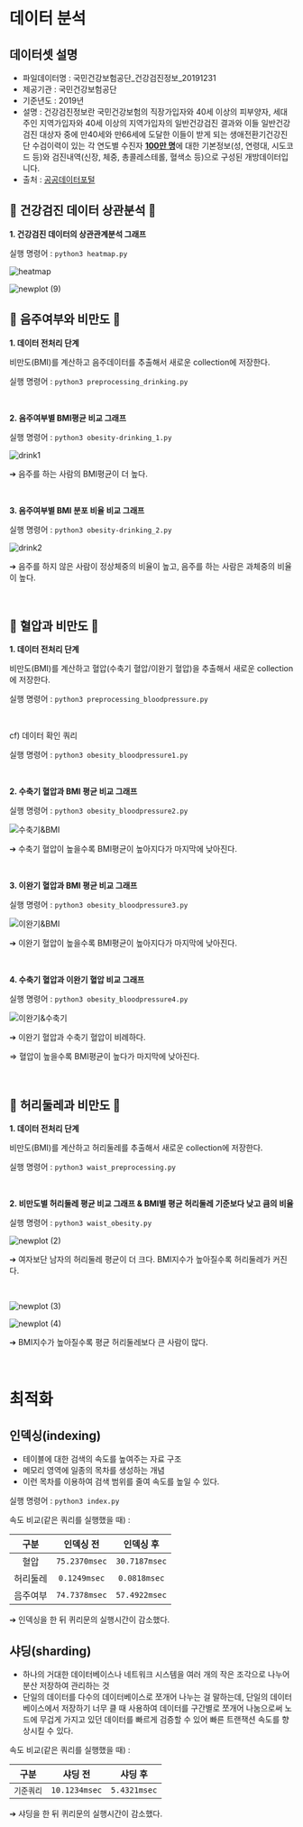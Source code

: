 # 데이터 분석

## 데이터셋 설명
- 파일데이터명 : 국민건강보험공단_건강검진정보_20191231
- 제공기관 : 국민건강보험공단
- 기준년도 : 2019년  
- 설명 : 건강검진정보란 국민건강보험의 직장가입자와 40세 이상의 피부양자, 세대주인 지역가입자와 40세 이상의 지역가입자의 
  일반건강검진 결과와 이들 일반건강검진 대상자 중에 만40세와 만66세에 도달한 이들이 받게 되는 생애전환기건강진단 
  수검이력이 있는 각 연도별 수진자 <u>**100만 명**</u>에 대한 기본정보(성, 연령대, 시도코드 등)와 검진내역(신장, 체중, 총콜레스테롤, 혈색소 등)으로 
  구성된 개방데이터입니다.
- 출처 : [공공데이터포털](https://www.data.go.kr/data/15007122/fileData.do)

## 🏥 건강검진 데이터 상관분석 🏥
**1. 건강검진 데이터의 상관관계분석 그래프**

실행 명령어 : `` python3 heatmap.py ``

![heatmap](https://user-images.githubusercontent.com/48914904/121794467-42c4c900-cc43-11eb-82ef-941d3d0c8758.png)

![newplot (9)](https://user-images.githubusercontent.com/48914904/121915866-94b63d80-cd6e-11eb-9392-527c128b1f7e.png)

## 🍺 음주여부와 비만도 🍺
**1. 데이터 전처리 단계**

비만도(BMI)를 계산하고 음주데이터를 추출해서 새로운 collection에 저장한다.

실행 명령어 : `` python3 preprocessing_drinking.py ``

<br>

**2. 음주여부별 BMI평균 비교 그래프**

실행 명령어 : `` python3 obesity-drinking_1.py ``

![drink1](https://user-images.githubusercontent.com/48914904/121794470-5c661080-cc43-11eb-96eb-da9316408c81.png)

➔ 음주를 하는 사람의 BMI평균이 더 높다.

<br>

**3. 음주여부별 BMI 분포 비율 비교 그래프**

실행 명령어 : `` python3 obesity-drinking_2.py ``

![drink2](https://user-images.githubusercontent.com/48914904/121811813-8568be80-cca0-11eb-8671-d9938c50b0bf.png)

➔ 음주를 하지 않은 사람이 정상체중의 비율이 높고, 음주를 하는 사람은 과체중의 비율이 높다.

<br>

## 💓 혈압과 비만도 💓
**1. 데이터 전처리 단계**

비만도(BMI)를 계산하고 혈압(수축기 혈압/이완기 혈압)을 추출해서 새로운 collection에 저장한다.

실행 명령어 : `` python3 preprocessing_bloodpressure.py ``

<br>

cf) 데이터 확인 쿼리

실행 명령어 : `` python3 obesity_bloodpressure1.py ``

<br>

**2. 수축기 혈압과 BMI 평균 비교 그래프**

실행 명령어 : `` python3 obesity_bloodpressure2.py ``

![수축기&BMI](https://user-images.githubusercontent.com/48914904/121811765-518d9900-cca0-11eb-88eb-f5a9aa98c375.png)

➔ 수축기 혈압이 높을수록 BMI평균이 높아지다가 마지막에 낮아진다.

<br>

**3. 이완기 혈압과 BMI 평균 비교 그래프**

실행 명령어 : `` python3 obesity_bloodpressure3.py ``

![이완기&BMI](https://user-images.githubusercontent.com/48914904/121811774-55b9b680-cca0-11eb-91e7-337d2c3bce60.png)

➔ 이완기 혈압이 높을수록 BMI평균이 높아지다가 마지막에 낮아진다.

<br>

**4. 수축기 혈압과 이완기 혈압 비교 그래프**

실행 명령어 : `` python3 obesity_bloodpressure4.py ``

![이완기&수축기](https://user-images.githubusercontent.com/48914904/121811778-58b4a700-cca0-11eb-89d5-d68714bc25f4.png)

➔ 이완기 혈압과 수축기 혈압이 비례하다.


⇒ 혈압이 높을수록 BMI평균이 높다가 마지막에 낮아진다.

<br>

## 📏 허리둘레과 비만도 📏
**1. 데이터 전처리 단계**

비만도(BMI)를 계산하고 허리둘레를 추출해서 새로운 collection에 저장한다.

실행 명령어 : `` python3 waist_preprocessing.py ``

<br>

**2. 비만도별 허리둘레 평균 비교 그래프 & BMI별 평균 허리둘레 기준보다 낮고 큼의 비율**

실행 명령어 : `` python3 waist_obesity.py ``

![newplot (2)](https://user-images.githubusercontent.com/48914904/121811738-3cb10580-cca0-11eb-9b78-9d15c3065e8e.png)

➔ 여자보단 남자의 허리둘레 평균이 더 크다. BMI지수가 높아질수록 허리둘레가 커진다.

<br>

![newplot (3)](https://user-images.githubusercontent.com/48914904/121811683-19865600-cca0-11eb-8b13-d3bd9a239053.png)

![newplot (4)](https://user-images.githubusercontent.com/48914904/121811697-2014cd80-cca0-11eb-98d5-9975b9f7101b.png)

➔ BMI지수가 높아질수록 평균 허리둘레보다 큰 사람이 많다.

<br>

# 최적화
## 인덱싱(indexing)

- 테이블에 대한 검색의 속도를 높여주는 자료 구조
- 메모리 영역에 일종의 목차를 생성하는 개념
- 이런 목차를 이용하여 검색 범위를 줄여 속도를 높일 수 있다.

실행 명령어 : `` python3 index.py ``

속도 비교(같은 쿼리를 실행했을 때) :

|구분|인덱싱 전|인덱싱 후|
|:---:|:---:|:---:|
|혈압|`75.2370msec`|`30.7187msec`|
|허리둘레|`0.1249msec`|`0.0818msec`|
|음주여부|`74.7378msec`|`57.4922msec`|

➔ 인덱싱을 한 뒤 퀴리문의 실행시간이 감소했다.

## 샤딩(sharding)

- 하나의 거대한 데이터베이스나 네트워크 시스템을 여러 개의 작은 조각으로 나누어 분산 저장하여 관리하는 것
- 단일의 데이터를 다수의 데이터베이스로 쪼개어 나누는 걸 말하는데, 단일의 데이터베이스에서 저장하기 너무 클 때 사용하여 데이터를 구간별로 쪼개어 나눔으로써 노드에 무겁게 가지고 있던 데이터를 빠르게 검증할 수 있어 빠른 트랜잭션 속도를 향상시킬 수 있다. 

속도 비교(같은 쿼리를 실행했을 때) :

|구분|샤딩 전|샤딩 후|
|:---:|:---:|:---:|
|`기준쿼리`|`10.1234msec`|`5.4321msec`|

➔ 샤딩을 한 뒤 퀴리문의 실행시간이 감소했다.
